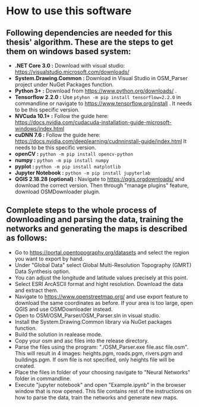# How to use this software

## Following dependencies are needed for this thesis' algorithm. These are the steps to get them on windows based system:
* **.NET Core 3.0 :** Download with visual studio: https://visualstudio.microsoft.com/downloads/
* **System.Drawing.Common :** Download in Visual Studio in OSM\_Parser project under NuGet Packages function. 
* **Python 3+ :** Download from https://www.python.org/downloads/ .
* **Tensorflow 2.2.0 :** Use `ptyhon -m pip install tensorflow=2.2.0` in commandline or navigate to https://www.tensorflow.org/install . It needs to be this specific version.
* **NVCuda 10.1+ :** Follow the guide here: https://docs.nvidia.com/cudacuda-installation-guide-microsoft-windows/index.html
* **cuDNN 7.6 :** Follow the guide here: https://docs.nvidia.com/deeplearning/cudnninstall-guide/index.html It needs to be this specific version.
* **openCV :** `python -m pip install opencv-python`
* **numpy :** `python -m pip install numpy`
* **pyplot :** `python -m pip install matplotlib`
* **Jupyter Notebook :** `python -m pip install jupyterlab`
* **QGIS 2.18.28 (optional) :** Navigate to https://qgis.orgdownloads/ and download the correct version. Then through "manage plugins" feature, download OSMDownloader plugin.

## Complete steps to the whole process of downloading and parsing the data, training the networks and generating the maps is described as follows:

* Go to https://portal.opentopography.org/datasets and select the region you want to export by hand.
* Under "Global Data" select Global Multi-Resolution Topography (GMRT) Data Synthesis option.
* You can adjust the longitude and latitude values precisely at this point.
* Select ESRI ArcASCII format and hight resolution. Download the data and extract them.
* Navigate to https://www.openstreetmap.org/ and use export feature to download the same coordinates as before. If your area is too large, open QGIS and use OSMDownloader instead.
* Open to OSM/OSM\_Parser/OSM\_Parser.sln in visual studio.
* Install the System.Drawing.Common library via NuGet packages function.
* Build the solution in realease mode.
* Copy your osm and asc files into the release directory.
* Parse the files using the program: "./OSM\_Parser.exe file.asc file.osm". This will result in 4 images: heights.pgm, roads.pgm, rivers.pgm and buildings.pgm. If osm file is not specified, only heights file will be created.
* Place the files in folder of your choosing navigate to "Neural Networks" folder in commandline.
* Execute "jupyter notebook" and open "Example.ipynb" in the browser window that is now opened. This file contains rest of the instructions on how to parse the data, train the networks and generate new maps.
